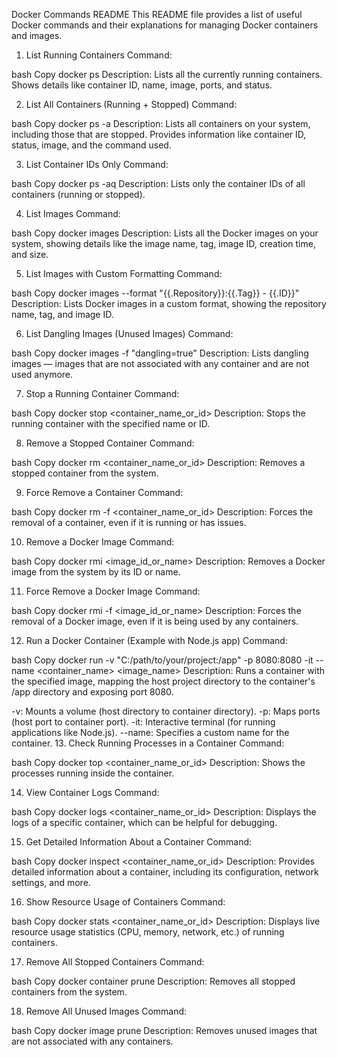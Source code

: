 Docker Commands README
This README file provides a list of useful Docker commands and their explanations for managing Docker containers and images.

1. List Running Containers
Command:

bash
Copy
docker ps
Description: Lists all the currently running containers. Shows details like container ID, name, image, ports, and status.

2. List All Containers (Running + Stopped)
Command:

bash
Copy
docker ps -a
Description: Lists all containers on your system, including those that are stopped. Provides information like container ID, status, image, and the command used.

3. List Container IDs Only
Command:

bash
Copy
docker ps -aq
Description: Lists only the container IDs of all containers (running or stopped).

4. List Images
Command:

bash
Copy
docker images
Description: Lists all the Docker images on your system, showing details like the image name, tag, image ID, creation time, and size.

5. List Images with Custom Formatting
Command:

bash
Copy
docker images --format "{{.Repository}}:{{.Tag}} - {{.ID}}"
Description: Lists Docker images in a custom format, showing the repository name, tag, and image ID.

6. List Dangling Images (Unused Images)
Command:

bash
Copy
docker images -f "dangling=true"
Description: Lists dangling images — images that are not associated with any container and are not used anymore.

7. Stop a Running Container
Command:

bash
Copy
docker stop <container_name_or_id>
Description: Stops the running container with the specified name or ID.

8. Remove a Stopped Container
Command:

bash
Copy
docker rm <container_name_or_id>
Description: Removes a stopped container from the system.

9. Force Remove a Container
Command:

bash
Copy
docker rm -f <container_name_or_id>
Description: Forces the removal of a container, even if it is running or has issues.

10. Remove a Docker Image
Command:

bash
Copy
docker rmi <image_id_or_name>
Description: Removes a Docker image from the system by its ID or name.

11. Force Remove a Docker Image
Command:

bash
Copy
docker rmi -f <image_id_or_name>
Description: Forces the removal of a Docker image, even if it is being used by any containers.

12. Run a Docker Container (Example with Node.js app)
Command:

bash
Copy
docker run -v "C:/path/to/your/project:/app" -p 8080:8080 -it --name <container_name> <image_name>
Description: Runs a container with the specified image, mapping the host project directory to the container's /app directory and exposing port 8080.

-v: Mounts a volume (host directory to container directory).
-p: Maps ports (host port to container port).
-it: Interactive terminal (for running applications like Node.js).
--name: Specifies a custom name for the container.
13. Check Running Processes in a Container
Command:

bash
Copy
docker top <container_name_or_id>
Description: Shows the processes running inside the container.

14. View Container Logs
Command:

bash
Copy
docker logs <container_name_or_id>
Description: Displays the logs of a specific container, which can be helpful for debugging.

15. Get Detailed Information About a Container
Command:

bash
Copy
docker inspect <container_name_or_id>
Description: Provides detailed information about a container, including its configuration, network settings, and more.

16. Show Resource Usage of Containers
Command:

bash
Copy
docker stats <container_name_or_id>
Description: Displays live resource usage statistics (CPU, memory, network, etc.) of running containers.

17. Remove All Stopped Containers
Command:

bash
Copy
docker container prune
Description: Removes all stopped containers from the system.

18. Remove All Unused Images
Command:

bash
Copy
docker image prune
Description: Removes unused images that are not associated with any containers.